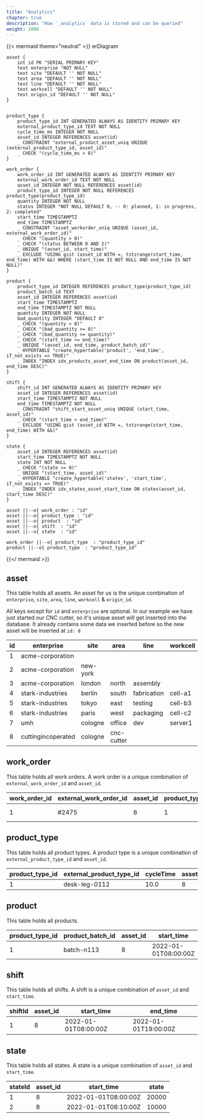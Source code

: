 ```yaml
---
title: "Analytics"
chapter: true
description: "How `_analytics` data is stored and can be queried"
weight: 2000
---
```



{{< mermaid theme="neutral" >}}
erDiagram

    asset {
        int id PK "SERIAL PRIMARY KEY"
        text enterprise "NOT NULL"
        text site "DEFAULT '' NOT NULL"
        text area "DEFAULT '' NOT NULL"
        text line "DEFAULT '' NOT NULL"
        text workcell "DEFAULT '' NOT NULL"
        text origin_id "DEFAULT '' NOT NULL"
    }


    product_type {
        product_type_id INT GENERATED ALWAYS AS IDENTITY PRIMARY KEY
        external_product_type_id TEXT NOT NULL
        cycle_time_ms INTEGER NOT NULL
        asset_id INTEGER REFERENCES asset(id)
        _ CONSTRAINT "external_product_asset_uniq UNIQUE (external_product_type_id, asset_id)"
        _ CHECK "(cycle_time_ms > 0)"
    }

    work_order {
        work_order_id INT GENERATED ALWAYS AS IDENTITY PRIMARY KEY
        external_work_order_id TEXT NOT NULL
        asset_id INTEGER NOT NULL REFERENCES asset(id)
        product_type_id INTEGER NOT NULL REFERENCES product_type(product_type_id)
        quantity INTEGER NOT NULL
        status INTEGER "NOT NULL DEFAULT 0, -- 0: planned, 1: in progress, 2: completed"
        start_time TIMESTAMPTZ
        end_time TIMESTAMPTZ
        _ CONSTRAINT "asset_workorder_uniq UNIQUE (asset_id, external_work_order_id)"
        _ CHECK "(quantity > 0)"
        _ CHECK "(status BETWEEN 0 AND 2)"
        _ UNIQUE "(asset_id, start_time)"
        _ EXCLUDE "USING gist (asset_id WITH =, tstzrange(start_time, end_time) WITH &&) WHERE (start_time IS NOT NULL AND end_time IS NOT NULL)"
    }

    product {
        product_type_id INTEGER REFERENCES product_type(product_type_id)
        product_batch_id TEXT
        asset_id INTEGER REFERENCES asset(id)
        start_time TIMESTAMPTZ
        end_time TIMESTAMPTZ NOT NULL
        quantity INTEGER NOT NULL
        bad_quantity INTEGER "DEFAULT 0"
        _ CHECK "(quantity > 0)"
        _ CHECK "(bad_quantity >= 0)"
        _ CHECK "(bad_quantity <= quantity)"
        _ CHECK "(start_time <= end_time)"
        _ UNIQUE "(asset_id, end_time, product_batch_id)"
        _ HYPERTABLE "create_hypertable('product', 'end_time', if_not_exists => TRUE)"
        _ INDEX "INDEX idx_products_asset_end_time ON product(asset_id, end_time DESC)"
    }

    shift {
        shift_id INT GENERATED ALWAYS AS IDENTITY PRIMARY KEY
        asset_id INTEGER REFERENCES asset(id)
        start_time TIMESTAMPTZ NOT NULL
        end_time TIMESTAMPTZ NOT NULL
        _ CONSTRAINT "shift_start_asset_uniq UNIQUE (start_time, asset_id)"
        _ CHECK "(start_time < end_time)"
        _ EXCLUDE "USING gist (asset_id WITH =, tstzrange(start_time, end_time) WITH &&)"
    }

    state {
        asset_id INTEGER REFERENCES asset(id)
        start_time TIMESTAMPTZ NOT NULL
        state INT NOT NULL
        _ CHECK "(state >= 0)"
        _ UNIQUE "(start_time, asset_id)"
        _ HYPERTABLE "create_hypertable('states', 'start_time', if_not_exists => TRUE)"
        _ INDEX "INDEX idx_states_asset_start_time ON states(asset_id, start_time DESC)"
    }

    asset ||--o{ work_order : "id"
    asset ||--o{ product_type : "id"
    asset ||--o{ product  : "id"
    asset ||--o{ shift  : "id"
    asset ||--o{ state  : "id"

    work_order ||--o{ product_type  : "product_type_id"
    product ||--o{ product_type  : "product_type_id"

{{</ mermaid >}}

## asset

This table holds all assets.
An asset for us is the unique combination of `enterprise`, `site`, `area`, `line`, `workcell` & `origin_id`.

All keys except for `id` and `enterprise` are optional.
In our example we have just started our CNC cutter, so it's unique asset will get inserted into the database.
It already contains some data we inserted before so the new asset will be inserted at `id: 8`

| id | enterprise         | site     | area       | line        | workcell | origin_id |
|----|--------------------|----------|------------|-------------|----------|-----------|
| 1  | acme-corporation   |          |            |             |          |           |
| 2  | acme-corporation   | new-york |            |             |          |           |
| 3  | acme-corporation   | london   | north      | assembly    |          |           |
| 4  | stark-industries   | berlin   | south      | fabrication | cell-a1  | 3002      |
| 5  | stark-industries   | tokyo    | east       | testing     | cell-b3  | 3005      |
| 6  | stark-industries   | paris    | west       | packaging   | cell-c2  | 3009      |
| 7  | umh                | cologne  | office     | dev         | server1  | sensor0   |
| 8  | cuttingincoperated | cologne  | cnc-cutter |             |          |           |

## work_order

This table holds all work orders.
A work order is a unique combination of `external_work_order_id` and `asset_id`.

| work_order_id | external_work_order_id | asset_id | product_type_id | quantity | status | start_time           | end_time             |
|---------------|------------------------|----------|-----------------|----------|--------|----------------------|----------------------|
| 1             | #2475                  | 8        | 1               | 100      | 0      | 2022-01-01T08:00:00Z | 2022-01-01T18:00:00Z |

## product_type

This table holds all product types.
A product type is a unique combination of `external_product_type_id` and `asset_id`.

| product_type_id | external_product_type_id | cycleTime | asset_id |
|-----------------|--------------------------|-----------|----------|
| 1               | desk-leg-0112            | 10.0      | 8        |

## product

This table holds all products.

| product_type_id | product_batch_id | asset_id | start_time           | end_time             | quantity | bad_quantity |
|-----------------|------------------|----------|----------------------|----------------------|----------|--------------|
| 1               | batch-n113       | 8        | 2022-01-01T08:00:00Z | 2022-01-01T08:10:00Z | 100      | 7            |

## shift

This table holds all shifts.
A shift is a unique combination of `asset_id` and `start_time`.

| shiftId | asset_id | start_time           | end_time             |
|---------|----------|----------------------|----------------------|
| 1       | 8        | 2022-01-01T08:00:00Z | 2022-01-01T19:00:00Z |

## state

This table holds all states.
A state is a unique combination of `asset_id` and `start_time`.

| stateId | asset_id | start_time           | state |
|---------|----------|----------------------|-------|
| 1       | 8        | 2022-01-01T08:00:00Z | 20000 |
| 2       | 8        | 2022-01-01T08:10:00Z | 10000 |
